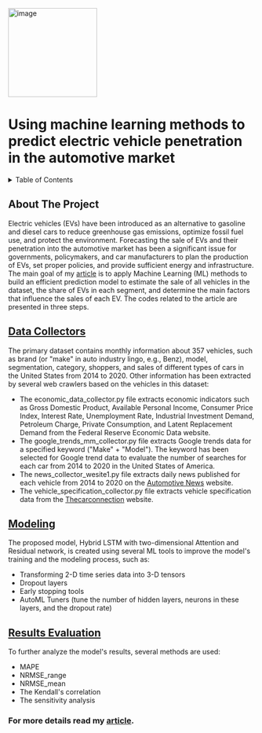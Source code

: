 <img width="181" alt="image" src="https://github.com/user-attachments/assets/6c47fb71-ac0a-4b30-83fe-7d9de922027b">


# Using machine learning methods to predict electric vehicle penetration in the automotive market
<!-- TABLE OF CONTENTS -->
<details>
  <summary>Table of Contents</summary>
  <ol>
    <li><a href="#about-the-project">About The Project</a></li>
    <li><a href="#data-collectors">Data Collectors</a></li>
    <li><a href="#modeling">Modeling</a></li>
    <li><a href="#results-evaluation">Results Evaluation</a></li>
  </ol>
</details>


<!-- ABOUT THE PROJECT -->
## About The Project

Electric vehicles (EVs) have been introduced as an alternative to gasoline and diesel cars to reduce greenhouse gas emissions, optimize fossil fuel use, and protect the environment. Forecasting the sale of EVs and their penetration into the automotive market has been a significant issue for governments, policymakers, and car manufacturers to plan the production of EVs, set proper policies, and provide sufficient energy and infrastructure. The main goal of my [article](https://www.nature.com/articles/s41598-023-35366-3) is to apply Machine Learning (ML) methods to build an efficient prediction model to estimate the sale of all vehicles in the dataset, the share of EVs in each segment, and determine the main factors that influence the sales of each EV. The codes related to the article are presented in three steps.

<!-- DATA COLLECTORS -->
## [Data Collectors](https://github.com/diyako-sh/EVs-Sales-Prediction/tree/main/data_collectors)
The primary dataset contains monthly information about 357 vehicles, such as brand (or "make" in auto industry lingo, e.g., Benz), model, segmentation, category, shoppers, and sales of different types of cars in the United States from 2014 to 2020. Other information has been extracted by several web crawlers based on the vehicles in this dataset:
- The economic_data_collector.py file extracts economic indicators such as Gross Domestic Product, Available Personal Income, Consumer Price Index, Interest Rate, Unemployment Rate, Industrial Investment Demand, Petroleum Charge, Private Consumption, and Latent Replacement Demand from the Federal Reserve Economic Data website.
- The google_trends_mm_collector.py file extracts Google trends data for a specified keyword ("Make" + "Model"). The keyword has been selected for Google trend data to evaluate the number of searches for each car from 2014 to 2020 in the United States of America.
- The news_collector_wesite1.py file extracts daily news published for each vehicle from 2014 to 2020 on the [Automotive News](https://www.autonews.com/) website.
- The vehicle_specification_collector.py file extracts vehicle specification data from the [Thecarconnection](https://www.thecarconnection.com/) website.

<!-- DATA COLLECTORS -->
## [Modeling](https://github.com/diyako-sh/EVs-Sales-Prediction/tree/main/modeling)

The proposed model, Hybrid LSTM with two-dimensional Attention and Residual network, is created using several ML tools to improve the model's training and the modeling process, such as:
- Transforming 2-D time series data into 3-D tensors
- Dropout layers
- Early stopping tools
- AutoML Tuners (tune the number of hidden layers, neurons in these layers, and the dropout rate)

<!-- RESULTS EVALUATION -->
## [Results Evaluation](https://github.com/diyako-sh/EVs-Sales-Prediction/tree/main/results_evaluation)
To further analyze the model's results, several methods are used: 
- MAPE
- NRMSE_range
- NRMSE_mean
- The Kendall's correlation 
- The sensitivity analysis 

### For more details read my [article](https://www.nature.com/articles/s41598-023-35366-3).
